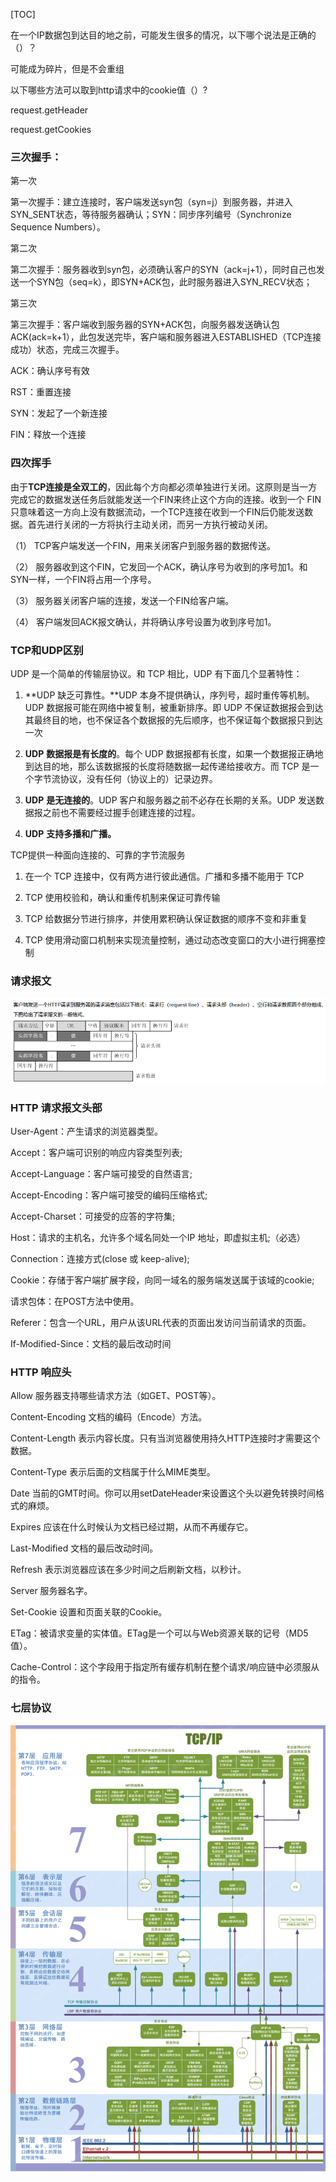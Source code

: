 

[TOC]



在一个IP数据包到达目的地之前，可能发生很多的情况，以下哪个说法是正确的（）？

可能成为碎片，但是不会重组



以下哪些方法可以取到http请求中的cookie值（）?

request.getHeader

request.getCookies



### 三次握手：

第一次

第一次握手：建立连接时，客户端发送syn包（syn=j）到服务器，并进入SYN_SENT状态，等待服务器确认；SYN：同步序列编号（Synchronize Sequence Numbers）。

第二次

第二次握手：服务器收到syn包，必须确认客户的SYN（ack=j+1），同时自己也发送一个SYN包（seq=k），即SYN+ACK包，此时服务器进入SYN_RECV状态；

第三次

第三次握手：客户端收到服务器的SYN+ACK包，向服务器发送确认包ACK(ack=k+1），此包发送完毕，客户端和服务器进入ESTABLISHED（TCP连接成功）状态，完成三次握手。



ACK：确认序号有效 

RST：重置连接 

SYN：发起了一个新连接 

FIN：释放一个连接



### 四次挥手

由于**TCP连接是全双工的**，因此每个方向都必须单独进行关闭。这原则是当一方完成它的数据发送任务后就能发送一个FIN来终止这个方向的连接。收到一个     FIN只意味着这一方向上没有数据流动，一个TCP连接在收到一个FIN后仍能发送数据。首先进行关闭的一方将执行主动关闭，而另一方执行被动关闭。

（1） TCP客户端发送一个FIN，用来关闭客户到服务器的数据传送。

（2） 服务器收到这个FIN，它发回一个ACK，确认序号为收到的序号加1。和SYN一样，一个FIN将占用一个序号。

（3） 服务器关闭客户端的连接，发送一个FIN给客户端。

（4） 客户端发回ACK报文确认，并将确认序号设置为收到序号加1。



### TCP和UDP区别

UDP 是一个简单的传输层协议。和 TCP 相比，UDP 有下面几个显著特性：

1. **UDP 缺乏可靠性。**UDP 本身不提供确认，序列号，超时重传等机制。UDP 数据报可能在网络中被复制，被重新排序。即 UDP 不保证数据报会到达其最终目的地，也不保证各个数据报的先后顺序，也不保证每个数据报只到达一次

2. **UDP** **数据报是有长度的**。每个 UDP 数据报都有长度，如果一个数据报正确地到达目的地，那么该数据报的长度将随数据一起传递给接收方。而 TCP 是一个字节流协议，没有任何（协议上的）记录边界。

3. **UDP** **是无连接的**。UDP 客户和服务器之前不必存在长期的关系。UDP 发送数据报之前也不需要经过握手创建连接的过程。

4. **UDP** **支持多播和广播。**



TCP提供一种面向连接的、可靠的字节流服务

1. 在一个 TCP 连接中，仅有两方进行彼此通信。广播和多播不能用于 TCP

2. TCP 使用校验和，确认和重传机制来保证可靠传输

3. TCP 给数据分节进行排序，并使用累积确认保证数据的顺序不变和非重复

4. TCP 使用滑动窗口机制来实现流量控制，通过动态改变窗口的大小进行拥塞控制



### 请求报文

![图片](计算机网络/clip_image001-1585811370043.png) 



### HTTP 请求报文头部

User-Agent：产生请求的浏览器类型。

Accept：客户端可识别的响应内容类型列表;

Accept-Language：客户端可接受的自然语言;

Accept-Encoding：客户端可接受的编码压缩格式;

Accept-Charset：可接受的应答的字符集;

Host：请求的主机名，允许多个域名同处一个IP 地址，即虚拟主机;（必选）

Connection：连接方式(close 或 keep-alive);

Cookie：存储于客户端扩展字段，向同一域名的服务端发送属于该域的cookie;

请求包体：在POST方法中使用。

Referer：包含一个URL，用户从该URL代表的页面出发访问当前请求的页面。

If-Modified-Since：文档的最后改动时间

 

 

### HTTP 响应头

Allow 服务器支持哪些请求方法（如GET、POST等）。

Content-Encoding 文档的编码（Encode）方法。

Content-Length 表示内容长度。只有当浏览器使用持久HTTP连接时才需要这个数据。

Content-Type 表示后面的文档属于什么MIME类型。

Date 当前的GMT时间。你可以用setDateHeader来设置这个头以避免转换时间格式的麻烦。

Expires 应该在什么时候认为文档已经过期，从而不再缓存它。

Last-Modified 文档的最后改动时间。

Refresh 表示浏览器应该在多少时间之后刷新文档，以秒计。

Server 服务器名字。

Set-Cookie 设置和页面关联的Cookie。

ETag：被请求变量的实体值。ETag是一个可以与Web资源关联的记号（MD5值）。

Cache-Control：这个字段用于指定所有缓存机制在整个请求/响应链中必须服从的指令。



### 七层协议



![image-20200402151317109](计算机网络/image-20200402151317109.png)



